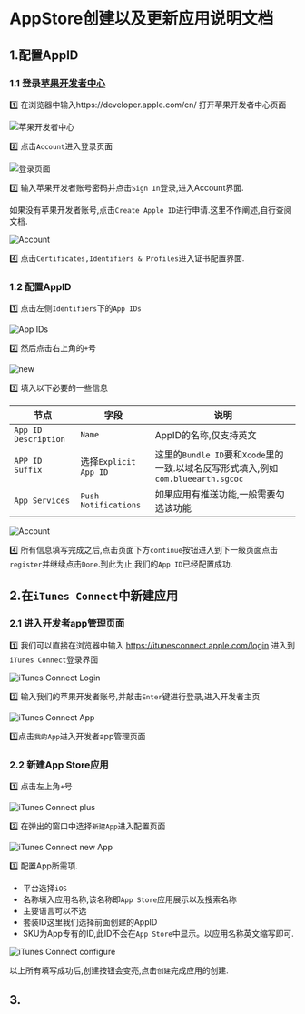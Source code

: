 # AppStore创建以及更新应用说明文档

## 1.配置AppID

### 1.1 登录[苹果开发者中心](https://developer.apple.com/cn/)

:one: 在浏览器中输入https://developer.apple.com/cn/ 打开苹果开发者中心页面

![苹果开发者中心](01.png)

:two: 点击`Account`进入登录页面

![登录页面](02.png)

:three: 输入苹果开发者账号密码并点击`Sign In`登录,进入Account界面.

如果没有苹果开发者账号,点击`Create Apple ID`进行申请.这里不作阐述,自行查阅文档.

![Account](03.png)

:four: 点击`Certificates,Identifiers & Profiles`进入证书配置界面.

### 1.2 配置AppID
:one: 点击左侧`Identifiers`下的`App IDs`

![App IDs](04.png)

:two: 然后点击右上角的`+`号

![new](05.png)

:three: 填入以下必要的一些信息

| 节点 | 字段 | 说明 |
|---|---|---|
|`App ID Description`|`Name`|AppID的名称,仅支持英文|
|`APP ID Suffix`|选择`Explicit App ID`|这里的`Bundle ID`要和`Xcode`里的一致.以域名反写形式填入,例如`com.blueearth.sgcoc`|
|`App Services`|`Push Notifications`|如果应用有推送功能,一般需要勾选该功能|

![Account](06.png)

:four: 所有信息填写完成之后,点击页面下方`continue`按钮进入到下一级页面点击`register`并继续点击`Done`.到此为止,我们的`App ID`已经配置成功.

## 2.在`iTunes Connect`中新建应用

### 2.1 进入开发者app管理页面
:one: 我们可以直接在浏览器中输入 https://itunesconnect.apple.com/login 进入到`iTunes Connect`登录界面

![iTunes Connect Login](07.png)

:two: 输入我们的苹果开发者账号,并敲击`Enter`键进行登录,进入开发者主页

![iTunes Connect App](08.png)

:three:点击`我的App`进入开发者app管理页面

### 2.2 新建App Store应用
:one: 点击左上角`+`号

![iTunes Connect plus](09.png)

:two: 在弹出的窗口中选择`新建App`进入配置页面

![iTunes Connect new App](10.png)

:three: 配置App所需项.
* 平台选择`iOS`
* 名称填入应用名称,该名称即`App Store`应用展示以及搜索名称
* 主要语言可以不选
* 套装ID这里我们选择前面创建的AppID
* SKU为App专有的ID,此ID不会在`App Store`中显示。以应用名称英文缩写即可.

![iTunes Connect configure](11.png)

以上所有填写成功后,创建按钮会变亮,点击`创建`完成应用的创建.

## 3.
